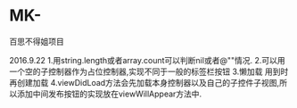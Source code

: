 # MK-
百思不得姐项目

2016.9.22
1.用string.length或者array.count可以判断nil或者@""情况.
2.可以用一个空的子控制器作为占位控制器,实现不同于一般的标签栏按钮
3.懒加载 用到时再创建加载
4.viewDidLoad方法会先加载本身控制器以及自己的子控件子视图,所以添加中间发布按钮的实现放在viewWillAppear方法中.


